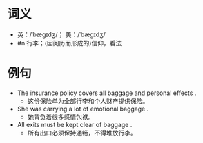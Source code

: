 # 词义
- 英：/ˈbæɡɪdʒ/； 美：/ˈbæɡɪdʒ/
- #n 行李；(因阅历而形成的)信仰，看法
# 例句
- The insurance policy covers all baggage and personal effects .
	- 这份保险单为全部行李和个人财产提供保险。
- She was carrying a lot of emotional baggage .
	- 她背负着很多感情包袱。
- All exits must be kept clear of baggage .
	- 所有出口必须保持通畅，不得堆放行李。
